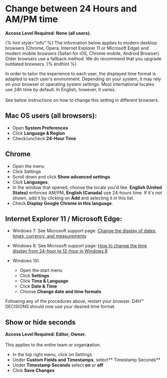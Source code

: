 # Change between 24 Hours and AM/PM time

**Access Level Required: None (all users).**

{% hint style="info" %}
The information below applies to modern desktop browsers (Chrome, Opera, Internet Explorer 11 or Microsoft Edge) and modern mobile browsers (Safari for iOS, Chrome mobile, Android Browser). Older browsers use a fallback method. We do recommend that you upgrade outdated browsers.
{% endhint %}

In order to tailor the experience to each user, the displayed time format is adapted to each user's environment. Depending on your system, it may rely on your browser or operating system settings. Most international locales use 24h time by default. In English, however, it varies.\
\
See below instructions on how to change this setting in different browsers.

## Mac OS users (all browsers):

* Open **System Preferences**
* Click **Language & Region**
* Check/uncheck **24-Hour Time**

## Chrome

* Open the menu
* Click Settings
* Scroll down and click **Show advanced settings**.
* Click **Languages**.
* In the window that opened, choose the locale you'd like. **English (United States)** enforces AM/PM, **English (Canada)** use 24-hours time. If it's not shown, add it by clicking on **Add** and selecting it in this list.
* Check **Display Google Chrome in this language**.

## Internet Explorer 11 / Microsoft Edge:

* Windows 7: See Microsoft support page: [Change the display of dates, times, currency, and measurements](http://windows.microsoft.com/en-ca/windows/change-dates-times-currency-measurements-display#1TC=windows-7)
* Windows 8: See Microsoft support page: [How to change the time display from 24-hour to 12-hour in Windows 8](https://support.microsoft.com/en-ca/kb/2812988)
* Windows 10\

  * Open the start menu
  * Click **Settings**
  * Click **Time & Language**
  * Click **Date & Time**
  * Choose **Change date and time formats**

Following any of the procedures above, restart your browser. D4H™ DECISIONS should now use your desired time format.

## Show or hide seconds

**Access Level Required: Editor, Owner.**\
\
This applies to the entire team or organi**z**ation.

* In the top right menu, click on Settings 
* Under **Custom Fields and Timestamps**, select** Timestamp Seconds**
* Under **Timestamp Seconds** select **on** or **off**
* Click **Save Changes**
